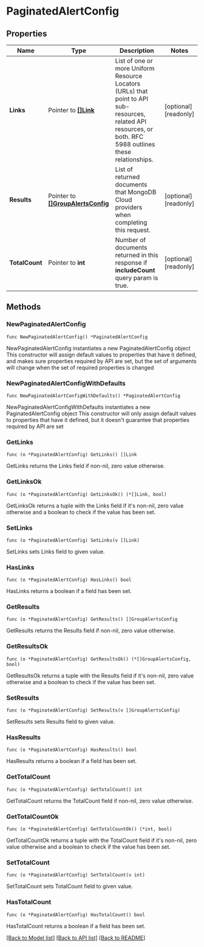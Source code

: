 # PaginatedAlertConfig

## Properties

Name | Type | Description | Notes
------------ | ------------- | ------------- | -------------
**Links** | Pointer to [**[]Link**](Link.md) | List of one or more Uniform Resource Locators (URLs) that point to API sub-resources, related API resources, or both. RFC 5988 outlines these relationships. | [optional] [readonly] 
**Results** | Pointer to [**[]GroupAlertsConfig**](GroupAlertsConfig.md) | List of returned documents that MongoDB Cloud providers when completing this request. | [optional] [readonly] 
**TotalCount** | Pointer to **int** | Number of documents returned in this response if **includeCount** query param is true. | [optional] [readonly] 

## Methods

### NewPaginatedAlertConfig

`func NewPaginatedAlertConfig() *PaginatedAlertConfig`

NewPaginatedAlertConfig instantiates a new PaginatedAlertConfig object
This constructor will assign default values to properties that have it defined,
and makes sure properties required by API are set, but the set of arguments
will change when the set of required properties is changed

### NewPaginatedAlertConfigWithDefaults

`func NewPaginatedAlertConfigWithDefaults() *PaginatedAlertConfig`

NewPaginatedAlertConfigWithDefaults instantiates a new PaginatedAlertConfig object
This constructor will only assign default values to properties that have it defined,
but it doesn't guarantee that properties required by API are set

### GetLinks

`func (o *PaginatedAlertConfig) GetLinks() []Link`

GetLinks returns the Links field if non-nil, zero value otherwise.

### GetLinksOk

`func (o *PaginatedAlertConfig) GetLinksOk() (*[]Link, bool)`

GetLinksOk returns a tuple with the Links field if it's non-nil, zero value otherwise
and a boolean to check if the value has been set.

### SetLinks

`func (o *PaginatedAlertConfig) SetLinks(v []Link)`

SetLinks sets Links field to given value.

### HasLinks

`func (o *PaginatedAlertConfig) HasLinks() bool`

HasLinks returns a boolean if a field has been set.

### GetResults

`func (o *PaginatedAlertConfig) GetResults() []GroupAlertsConfig`

GetResults returns the Results field if non-nil, zero value otherwise.

### GetResultsOk

`func (o *PaginatedAlertConfig) GetResultsOk() (*[]GroupAlertsConfig, bool)`

GetResultsOk returns a tuple with the Results field if it's non-nil, zero value otherwise
and a boolean to check if the value has been set.

### SetResults

`func (o *PaginatedAlertConfig) SetResults(v []GroupAlertsConfig)`

SetResults sets Results field to given value.

### HasResults

`func (o *PaginatedAlertConfig) HasResults() bool`

HasResults returns a boolean if a field has been set.

### GetTotalCount

`func (o *PaginatedAlertConfig) GetTotalCount() int`

GetTotalCount returns the TotalCount field if non-nil, zero value otherwise.

### GetTotalCountOk

`func (o *PaginatedAlertConfig) GetTotalCountOk() (*int, bool)`

GetTotalCountOk returns a tuple with the TotalCount field if it's non-nil, zero value otherwise
and a boolean to check if the value has been set.

### SetTotalCount

`func (o *PaginatedAlertConfig) SetTotalCount(v int)`

SetTotalCount sets TotalCount field to given value.

### HasTotalCount

`func (o *PaginatedAlertConfig) HasTotalCount() bool`

HasTotalCount returns a boolean if a field has been set.


[[Back to Model list]](../README.md#documentation-for-models) [[Back to API list]](../README.md#documentation-for-api-endpoints) [[Back to README]](../README.md)


